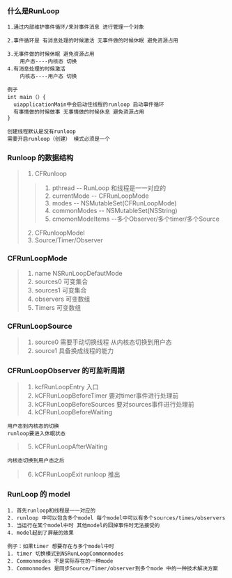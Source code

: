 ### 什么是RunLoop
```
1.通过内部维护事件循环/来对事件消息 进行管理一个对象

2.事件循环是 有消息处理的时候激活 无事件做的时候休眠 避免资源占用

3.无事件做的时候休眠 避免资源占用
	用户态----内核态 切换
4.有消息处理的时候激活
	内核态----用户态 切换
	
例子
int main（）{
  uiapplicationMain中会启动住线程的runloop 启动事件循环
  有事情做的时候做事 无事情做的时候休息 避免资源占用
}

创建线程默认是没有runloop
需要开启runloop（创建） 模式必须是一个
```


### Runloop 的数据结构
>1. CFRunloop
>>1. pthread  -- RunLoop 和线程是一一对应的
>>2. currentMode -- CFRunLoopMode
>>3. modes  --  NSMutableSet(CFRunLoopMode)
>>4. commonModes --  NSMutableSet(NSString)
>>5. cmomonModeItems --多个Observer/多个timer/多个Source
>2. CFRunloopModel
>3. Source/Timer/Observer

### CFRunLoopMode
>1. name NSRunLoopDefautMode
>2. sources0 可变集合 
>3. sources1 可变集合
>4. observers 可变数组
>5. Timers   可变数组

### CFRunLoopSource
>1. source0 需要手动切换线程 从内核态切换到用户态
>2. source1 具备换成线程的能力

### CFRunLoopObserver 的可监听周期
>1. kcfRunLoopEntry 入口
>2. kCFRunLoopBeforeTimer 要对timer事件进行处理前
>3. kCFRunLoopBeforeSources 要对sources事件进行处理前
>4. kCFRunLoopBeforeWaiting 
```
用户态到内核态的切换
runloop要进入休眠状态
```
>5. kCFRunLoopAfterWaiting
```
内核态切换到用户态之后
```
>6. kCFRunLoopExit runloop 推出

### RunLoop 的 model
```
1. 首先runloop和线程是一一对应的 
2. runloop 中可以包含多个model 每个model中可以有多个sources/times/observers
3. 当运行在某个model中时 其他model的回掉事件时无法接受的
4. model起到了屏蔽的效果

例子：如果timer 想要存在与多个model中时
1. timer 切换模式到NSRunLoopCommonmodes
2. Commonmodes 不是实际存在的一种mode
3. Commonmodes 是同步Source/Timer/observer到多个mode 中的一种技术解决方案
```